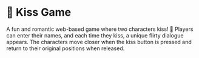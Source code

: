 # 💋 Kiss Game
 A fun and romantic web-based game where two characters kiss! 💞 Players can enter their names, and each time they kiss, a unique flirty dialogue appears. The characters move closer when the kiss button is pressed and return to their original positions when released.
